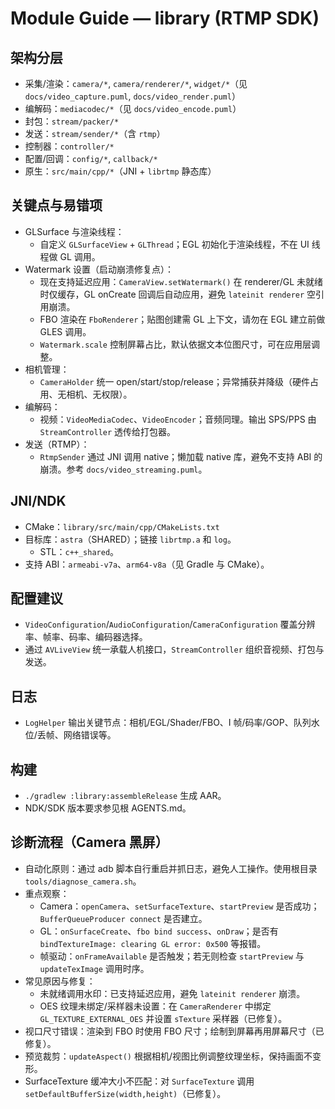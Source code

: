 # Module Guide — library (RTMP SDK)

## 架构分层
- 采集/渲染：`camera/*`, `camera/renderer/*`, `widget/*`（见 `docs/video_capture.puml`, `docs/video_render.puml`）
- 编解码：`mediacodec/*`（见 `docs/video_encode.puml`）
- 封包：`stream/packer/*`
- 发送：`stream/sender/*`（含 `rtmp`）
- 控制器：`controller/*`
- 配置/回调：`config/*`, `callback/*`
- 原生：`src/main/cpp/*`（JNI + `librtmp` 静态库）

## 关键点与易错项
- GLSurface 与渲染线程：
  - 自定义 `GLSurfaceView` + `GLThread`；EGL 初始化于渲染线程，不在 UI 线程做 GL 调用。
- Watermark 设置（启动崩溃修复点）：
  - 现在支持延迟应用：`CameraView.setWatermark()` 在 renderer/GL 未就绪时仅缓存，GL onCreate 回调后自动应用，避免 `lateinit renderer` 空引用崩溃。
  - FBO 渲染在 `FboRenderer`；贴图创建需 GL 上下文，请勿在 EGL 建立前做 GLES 调用。
  - `Watermark.scale` 控制屏幕占比，默认依据文本位图尺寸，可在应用层调整。
- 相机管理：
  - `CameraHolder` 统一 open/start/stop/release；异常捕获并降级（硬件占用、无相机、无权限）。
- 编解码：
  - 视频：`VideoMediaCodec`、`VideoEncoder`；音频同理。输出 SPS/PPS 由 `StreamController` 透传给打包器。
- 发送（RTMP）：
  - `RtmpSender` 通过 JNI 调用 native；懒加载 native 库，避免不支持 ABI 的崩溃。参考 `docs/video_streaming.puml`。

## JNI/NDK
- CMake：`library/src/main/cpp/CMakeLists.txt`
- 目标库：`astra`（SHARED）；链接 `librtmp.a` 和 `log`。
  - STL：`c++_shared`。
- 支持 ABI：`armeabi-v7a`、`arm64-v8a`（见 Gradle 与 CMake）。

## 配置建议
- `VideoConfiguration`/`AudioConfiguration`/`CameraConfiguration` 覆盖分辨率、帧率、码率、编码器选择。
- 通过 `AVLiveView` 统一承载人机接口，`StreamController` 组织音视频、打包与发送。

## 日志
- `LogHelper` 输出关键节点：相机/EGL/Shader/FBO、I 帧/码率/GOP、队列水位/丢帧、网络错误等。

## 构建
- `./gradlew :library:assembleRelease` 生成 AAR。
- NDK/SDK 版本要求参见根 AGENTS.md。

## 诊断流程（Camera 黑屏）
- 自动化原则：通过 adb 脚本自行重启并抓日志，避免人工操作。使用根目录 `tools/diagnose_camera.sh`。
- 重点观察：
  - Camera：`openCamera`、`setSurfaceTexture`、`startPreview` 是否成功；`BufferQueueProducer connect` 是否建立。
  - GL：`onSurfaceCreate`、`fbo bind success`、`onDraw`；是否有 `bindTextureImage: clearing GL error: 0x500` 等报错。
  - 帧驱动：`onFrameAvailable` 是否触发；若无则检查 `startPreview` 与 `updateTexImage` 调用时序。
- 常见原因与修复：
  - 未就绪调用水印：已支持延迟应用，避免 `lateinit renderer` 崩溃。
  - OES 纹理未绑定/采样器未设置：在 `CameraRenderer` 中绑定 `GL_TEXTURE_EXTERNAL_OES` 并设置 `sTexture` 采样器（已修复）。
- 视口尺寸错误：渲染到 FBO 时使用 FBO 尺寸；绘制到屏幕再用屏幕尺寸（已修复）。
- 预览裁剪：`updateAspect()` 根据相机/视图比例调整纹理坐标，保持画面不变形。
- SurfaceTexture 缓冲大小不匹配：对 `SurfaceTexture` 调用 `setDefaultBufferSize(width,height)`（已修复）。
